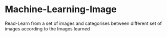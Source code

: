 Machine-Learning-Image
======================

Read-Learn from a set of images and categorises between different set of images according to the Images learned
